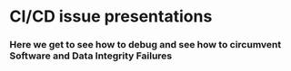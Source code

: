 # CI/CD issue presentations

### Here we get to see how to debug and see how to circumvent Software and Data Integrity Failures
